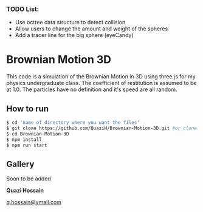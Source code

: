 ### TODO List:

- Use octree data structure to detect collision
- Allow users to change the amount and weight of the spheres
- Add a tracer line for the big sphere (eyeCandy)

# Brownian Motion 3D

This code is a simulation of the Brownian Motion in 3D using three.js for my physics undergraduate class. The coefficient of restitution is assumed to be at 1.0. The particles have no definition and it's speed are all random.

## How to run

```sh
$ cd 'name of directory where you want the files'
$ git clone https://github.com/QuaziH/Brownian-Motion-3D.git #or clone your own fork
$ cd Brownian-Motion-3D
$ npm install
$ npm run start
```

## Gallery

Soon to be added


**Quazi Hossain**

q.hossain@ymail.com
